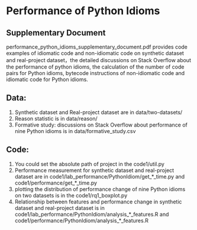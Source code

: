 # Performance of Python Idioms
## Supplementary Document
performance_python_idioms_supplementary_document.pdf provides code examples of idiomatic code and non-idiomatic code on synthetic dataset and real-project dataset，the detailed discussions on Stack Overflow about the performance of python idioms, the calculation of the number of code pairs for Python idioms, bytecode instructions of non-idiomatic code and idiomatic code for Python idioms.

## Data:
  1. Synthetic dataset and Real-project dataset are in data/two-datasets/
  2. Reason statistic is in data/reason/
  3. Formative study: discussions on Stack Overflow about performance of nine Python idioms is in data/formative_study.csv
  
## Code:

   1. You could set the absolute path of project in the code1/util.py
   2. Performance measurement for synthetic dataset and real-project dataset are in code1/lab_performance/PythonIdiom/get\_\*\_time.py and code1/performance/get\_\*\_time.py
   3. plotting the distribution of performance change of nine Python idioms on two datasets is in the code1/rq1_boxplot.py
   4. Relationship between features and performance change in synthetic dataset and real-project dataset is in code1/lab_performance/PythonIdiom/analysis\_\*\_features.R and code1/performance/PythonIdiom/analysis\_\*\_features.R 
